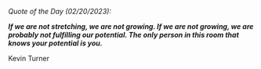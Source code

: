 *Quote of the Day (02/20/2023):*

_**If we are not stretching, we are not growing. If we are not growing, we are probably not fulfilling our potential. The only person in this room that knows your potential is you.**_

Kevin Turner 